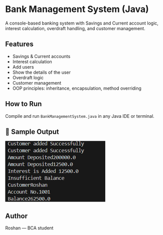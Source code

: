 # Bank Management System (Java)

A console-based banking system with Savings and Current account logic, interest calculation, overdraft handling, and customer management.

## Features
- Savings & Current accounts
- Interest calculation
- Add users
- Show the details of the user 
- Overdraft logic
- Customer management
- OOP principles: inheritance, encapsulation, method overriding

## How to Run
Compile and run `BankManagementSystem.java` in any Java IDE or terminal.
## 📸 Sample Output
![Sample Output](screenshots/output%20one/output1.png)


## Author
Roshan — BCA student 
